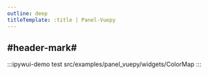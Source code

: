 ```yaml
---
outline: deep
titleTemplate: :title | Panel-Vuepy
---
```


## #header-mark#
:::ipywui-demo test
src/examples/panel_vuepy/widgets/ColorMap
::: 